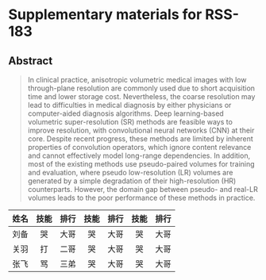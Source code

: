 # Supplementary materials for RSS-183
## Abstract
>In clinical practice, anisotropic volumetric medical images with low through-plane resolution are commonly used due to short acquisition time and lower storage cost. Nevertheless, the coarse resolution may lead to difficulties in medical diagnosis by either physicians or computer-aided diagnosis algorithms. Deep learning-based volumetric super-resolution (SR) methods are feasible ways to improve resolution, with convolutional neural networks (CNN) at their core. Despite recent progress, these methods are limited by inherent properties of convolution operators, which ignore content relevance and cannot effectively model long-range dependencies. In addition, most of the existing methods use pseudo-paired volumes for training and evaluation, where pseudo low-resolution (LR) volumes are generated by a simple degradation of their high-resolution (HR) counterparts. However, the domain gap between pseudo- and real-LR volumes leads to the poor performance of these methods in practice. 

| 姓名 | 技能 | 排行 | 技能 | 排行 | 技能 | 排行 |
|--|:--:|:--:|:--:|:--:|:--:|:--:|
| 刘备 | 哭 | 大哥 |哭 | 大哥 |哭 | 大哥 |哭 | 大哥 |
| 关羽 | 打 | 二哥 |哭 | 大哥 |哭 | 大哥 |哭 | 大哥 |
| 张飞 | 骂 | 三弟 |哭 | 大哥 |哭 | 大哥 |哭 | 大哥 |
